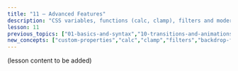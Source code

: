```yaml
---
title: "11 — Advanced Features"
description: "CSS variables, functions (calc, clamp), filters and modern features." 
lesson: 11
previous_topics: ["01-basics-and-syntax","10-transitions-and-animations"]
new_concepts: ["custom-properties","calc","clamp","filters","backdrop-filter"]
---
```


(lesson content to be added)
